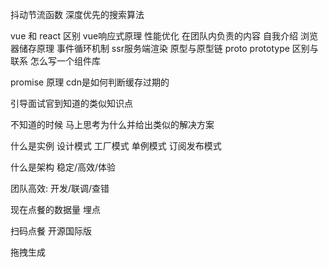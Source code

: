 抖动节流函数
深度优先的搜索算法

vue 和 react 区别
vue响应式原理
性能优化
在团队内负责的内容
自我介绍
浏览器储存原理
事件循环机制
ssr服务端渲染
原型与原型链
proto prototype 区别与联系
怎么写一个组件库

promise 原理
cdn是如何判断缓存过期的

引导面试官到知道的类似知识点

不知道的时候 
马上思考为什么并给出类似的解决方案

<Provider>

什么是实例
设计模式
工厂模式
单例模式
订阅发布模式

什么是架构
稳定/高效/体验

团队高效: 开发/联调/查错

现在点餐的数据量
埋点

扫码点餐 开源国际版

拖拽生成
